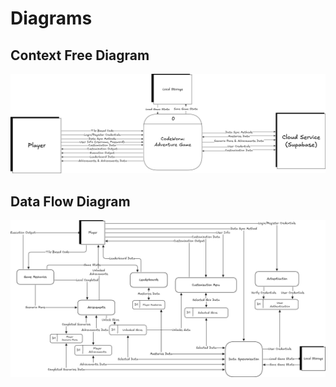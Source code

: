 # Diagrams

## Context Free Diagram

![Context Free Diagram](../assets/dfd/cfd.png)

## Data Flow Diagram

![Data Flow Diagram](../assets/dfd/dfd.png)

